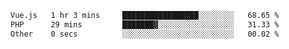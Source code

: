 <!--START_SECTION:waka-->

```txt
Vue.js   1 hr 3 mins     █████████████████░░░░░░░░   68.65 %
PHP      29 mins         ███████▓░░░░░░░░░░░░░░░░░   31.33 %
Other    0 secs          ░░░░░░░░░░░░░░░░░░░░░░░░░   00.02 %
```

<!--END_SECTION:waka-->
